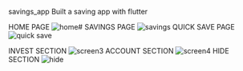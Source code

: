  savings_app
Built a saving app with flutter

HOME PAGE
![home](https://github.com/dtechiegirl/savings_app/assets/79475136/dd7a7291-ff6a-4e69-b0b7-fd5fcc4696b7)#
SAVINGS PAGE
![savings](https://github.com/dtechiegirl/savings_app/assets/79475136/1d0c73be-c649-47cd-aef5-c185dc098cf6)
QUICK SAVE PAGE
![quick save](https://github.com/dtechiegirl/savings_app/assets/79475136/4893d3bd-0743-4b51-b816-130181e83305)

INVEST SECTION
![screen3](https://github.com/dtechiegirl/savings_app/assets/79475136/56a8f79a-9219-44d4-a002-4522aa47dcd6)
ACCOUNT SECTION
![screen4](https://github.com/dtechiegirl/savings_app/assets/79475136/3ad7c251-bdfd-46a7-b984-183bcdb9bbd1)
HIDE SECTION
![hide](https://github.com/dtechiegirl/savings_app/assets/79475136/b60ae25e-16b0-4e4c-b81c-91942ed4ce01)
